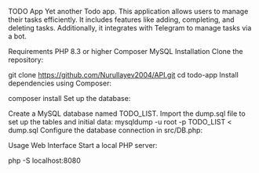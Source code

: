 TODO App
Yet another Todo app. This application allows users to manage their tasks efficiently. It includes features like adding, completing, and deleting tasks. Additionally, it integrates with Telegram to manage tasks via a bot.

Requirements
PHP 8.3 or higher
Composer
MySQL
Installation
Clone the repository:

git clone https://github.com/Nurullayev2004/API.git
cd todo-app
Install dependencies using Composer:

composer install
Set up the database:

Create a MySQL database named TODO_LIST.
Import the dump.sql file to set up the tables and initial data:
mysqldump -u root -p TODO_LIST < dump.sql
Configure the database connection in src/DB.php:

<?php
// src/DB.php

define('DB_SERVER', 'localhost');
define('DB_USERNAME', 'root');
define('DB_PASSWORD', '');
define('DB_NAME', '');

$link = mysqli_connect(DB_SERVER, DB_USERNAME, DB_PASSWORD, DB_NAME);

if($link === false){
    die("ERROR: Could not connect. " . mysqli_connect_error());
}
?>
Usage
Web Interface
Start a local PHP server:

php -S localhost:8080
